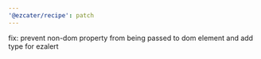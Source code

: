 ```yaml
---
'@ezcater/recipe': patch
---
```


fix: prevent non-dom property from being passed to dom element and add type for ezalert
